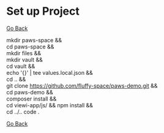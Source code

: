 # Set up Project 

[Go Back](./../README.md)

mkdir paws-space && \
cd paws-space && \
mkdir files && \
mkdir vault && \
cd vault && \
echo '{}' | tee values.local.json && \
cd .. && \
git clone https://github.com/fluffy-space/paws-demo.git && \
cd paws-demo && \
composer install && \
cd viewi-app/js/ && npm install && \
cd ../..
code .

[Go Back](./../README.md)